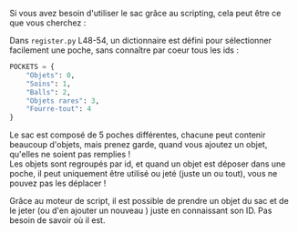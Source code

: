Si vous avez besoin d'utiliser le sac grâce au scripting, cela peut être ce que vous cherchez :

Dans `register.py` L48-54, un dictionnaire est défini pour sélectionner facilement une poche, sans connaître par coeur tous les ids :

```py
POCKETS = {
    "Objets": 0,
    "Soins": 1,
    "Balls": 2,
    "Objets rares": 3,
    "Fourre-tout": 4
}
```

Le sac est composé de 5 poches différentes, chacune peut contenir beaucoup d'objets, mais prenez garde, quand vous ajoutez un objet, qu'elles ne soient pas remplies !  
Les objets sont regroupés par id, et quand un objet est déposer dans une poche, il peut uniquement être utilisé ou jeté (juste un ou tout), vous ne pouvez pas les déplacer !

Grâce au moteur de script, il est possible de prendre un objet du sac et de le jeter (ou d'en ajouter un nouveau ) juste en connaissant son ID. Pas besoin de savoir où il est.
